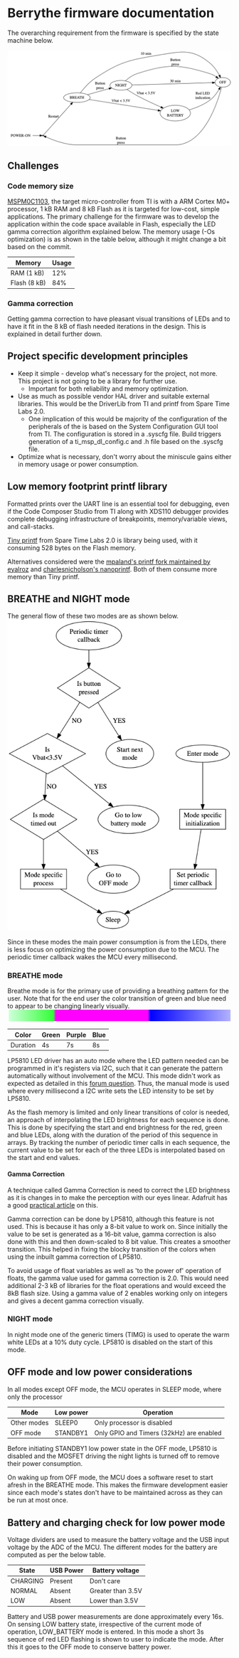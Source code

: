 # Berrythe firmware documentation

The overarching requirement from the firmware is specified by the state machine below.

![Complete state machine of Berrythe](../readme-media/fw_state_machine.png)

## Challenges

### Code memory size
[MSPM0C1103](https://www.ti.com/product/MSPM0C1103), the target micro-controller from TI is with a ARM Cortex M0+ processor, 1 kB RAM and 8 kB Flash as it is targeted for low-cost, simple applications. The primary challenge for the firmware was to develop the application within the code space available in Flash, especially the LED gamma correction algorithm explained below. The memory usage (-Os optimization) is as shown in the table below, although it might change a bit based on the commit.

| Memory       | Usage |
| --------     | ----- |
| RAM (1 kB)   | 12%   |
| Flash (8 kB) | 84%   |

### Gamma correction
Getting gamma correction to have pleasant visual transitions of LEDs and to have it fit in the 8 kB of flash needed iterations in the design. This is explained in detail further down.

## Project specific development principles
- Keep it simple - develop what's necessary for the project, not more. This project is not going to be a library for further use.
    - Important for both reliability and memory optimization.
- Use as much as possible vendor HAL driver and suitable external libraries. This would be the DriverLib from TI and  printf from Spare Time Labs 2.0.
    - One implication of this would be majority of the configuration of the peripherals of the is based on the System Configuration GUI tool from TI. The configuration is stored in a .syscfg file. Build triggers generation of a ti_msp_dl_config.c and .h file based on the .syscfg file.
- Optimize what is necessary, don't worry about the miniscule gains either in memory usage or power consumption.

## Low memory footprint printf library
Formatted prints over the UART line is an essential tool for debugging, even if the Code Composer Studio from TI along with XDS110 debugger provides complete debugging infrastructure of breakpoints, memory/variable views, and call-stacks.

[Tiny printf](http://www.sparetimelabs.com/tinyprintf/tinyprintf.php) from Spare Time Labs 2.0 is library being used, with it consuming 528 bytes on the Flash memory.

Alternatives considered were the [mpaland's printf fork maintained by eyalroz](https://github.com/eyalroz/printf) and [charlesnicholson's nanoprintf](https://github.com/charlesnicholson/nanoprintf). Both of them consume more memory than Tiny printf.

## BREATHE and NIGHT mode
The general flow of these two modes are as shown below.
![Breathe and night mode flow chart](../readme-media/mode_flow_chart.png)

Since in these modes the main power consumption is from the LEDs, there is less focus on optimizing the power consumption due to the MCU. The periodic timer callback wakes the MCU every millisecond. 

### BREATHE mode
Breathe mode is for the primary use of providing a breathing pattern for the user. Note that for the end user the color transition of green and blue need to appear to be changing linearly visually.
![Color](../readme-media/Color_transitions.png)

|Color    | Green | Purple | Blue |
|-------- | ----- | ------ | ---- |
|Duration | 4s    | 7s     | 8s   |

LP5810 LED driver has an auto mode where the LED pattern needed can be programmed in it's registers via I2C, such that it can generate the pattern automatically without involvement of the MCU. This mode didn't work as expected as detailed in this [forum question](https://e2e.ti.com/support/power-management-group/power-management/f/power-management-forum/1463546/lp5810-auto-pattern-not-as-per-what-gui-shows/). Thus, the manual mode is used where every millisecond a I2C write sets the LED intensity to be set by LP5810.

As the flash memory is limited and only linear transitions of color is needed, an approach of interpolating the LED brightness for each sequence is done. This is done by specifying the start and end brightness for the red, green and blue LEDs, along with the duration of the period of this sequence in arrays. By tracking the number of periodic timer calls in each sequence, the current value to be set for each of the three LEDs is interpolated based on the start and end values.

#### Gamma Correction

A technique called Gamma Correction is need to correct the LED brightness as it is changes in to make the perception with our eyes linear. Adafruit has a good [practical article](https://learn.adafruit.com/led-tricks-gamma-correction) on this.

Gamma correction can be done by LP5810, although this feature is not used. This is because it has only a 8-bit value to work on. Since initially the value to be set is generated as a 16-bit value, gamma correction is also done with this and then down-scaled to 8 bit value. This creates a smoother transition. This helped in fixing the blocky transition of the colors when using the inbuilt gamma correction of LP5810. 

To avoid usage of float variables as well as 'to the power of' operation of floats, the gamma value used for gamma correction is 2.0. This would need additional 2-3 kB of libraries for the float operations and would exceed the 8kB flash size. Using a gamma value of 2 enables working only on integers and gives a decent gamma correction visually.

### NIGHT mode
In night mode one of the generic timers (TIMG) is used to operate the warm white LEDs at a 10% duty cycle. LP5810 is disabled on the start of this mode. 

## OFF mode and low power considerations
In all modes except OFF mode, the MCU operates in SLEEP mode, where only the processor 

| Mode        | Low power | Operation |
| --------    | -----     | -----     |
| Other modes | SLEEP0    | Only processor is disabled |
| OFF mode    | STANDBY1  | Only GPIO and Timers (32kHz) are enabled |

Before initiating STANDBY1 low power state in the OFF mode, LP5810 is disabled and the MOSFET driving the night lights is turned off to remove their power consumption.

On waking up from OFF mode, the MCU does a software reset to start afresh in the BREATHE mode. This makes the firmware development easier since each mode's states don't have to be maintained across as they can be run at most once.

## Battery and charging check for low power mode
Voltage dividers are used to measure the battery voltage and the USB input voltage by the ADC of the MCU.  The different modes for the battery are computed as per the below table.

| State    | USB Power | Battery voltage   |
| ----     | --------- | ----------------- |
| CHARGING | Present   | Don't care        |
| NORMAL   | Absent    | Greater than 3.5V |
| LOW      | Absent    | Lower than 3.5V   |

Battery and USB power measurements are done approximately every 16s. On sensing LOW battery state, irrespective of the current mode of operation, LOW_BATTERY mode is entered. In this mode a short 3s sequence of red LED flashing is shown to user to indicate the mode. After this it goes to the OFF mode to conserve battery power. 



